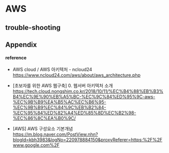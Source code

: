 # AWS 


## trouble-shooting

## Appendix

#### reference

+ AWS cloud / AWS 아키텍처 - ncloud24  
https://www.ncloud24.com/aws/about/aws_architecture.php

+ [초보자를 위한 AWS 웹구축] 0. 웹서버 아키텍처 소개  
https://tech.cloud.nongshim.co.kr/2018/10/11/%EC%B4%88%EB%B3%B4%EC%9E%90%EB%A5%BC-%EC%9C%84%ED%95%9C-aws-%EC%9B%B9%EA%B5%AC%EC%B6%95-%EC%9B%B9%EC%84%9C%EB%B2%84-%EC%95%84%ED%82%A4%ED%85%8D%EC%B2%98-%EC%86%8C%EA%B0%9C/  

+ [AWS] AWS 구성요소 기본개념  
https://m.blog.naver.com/PostView.nhn?blogId=kbh3983&logNo=220978884150&proxyReferer=https:%2F%2Fwww.google.com%2F  
